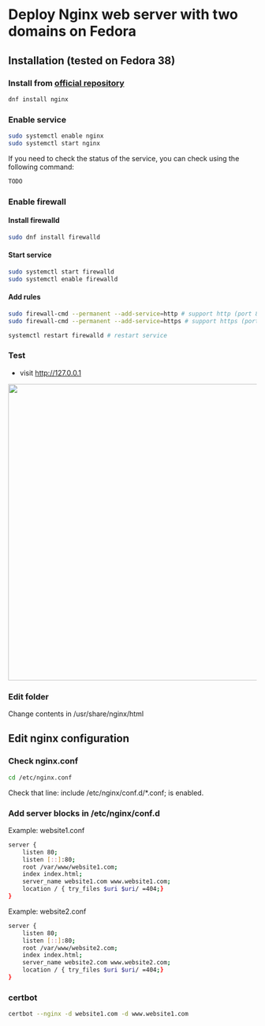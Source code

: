 # Deploy Nginx web server with two domains on Fedora

## Installation (tested on Fedora 38)

### Install from [official repository](https://src.fedoraproject.org/rpms/nginx)

```bash
dnf install nginx
```

### Enable service

```bash
sudo systemctl enable nginx
sudo systemctl start nginx
```

If you need to check the status of the service, you can check using the following command:

```bash
TODO
```

### Enable firewall

#### Install firewalld

```bash
sudo dnf install firewalld
```

#### Start service
```bash
sudo systemctl start firewalld
sudo systemctl enable firewalld
```

#### Add rules
```bash
sudo firewall-cmd --permanent --add-service=http # support http (port 80)
sudo firewall-cmd --permanent --add-service=https # support https (port 443)

systemctl restart firewalld # restart service
```

### Test

- visit http://127.0.0.1

<p align="center">
  <img width="600" src="https://raw.githubusercontent.com/firefly-cpp/shell-scripts-and-configurations/main/.github/imgs/fedora-nginx-test.png">
</p>

### Edit folder
Change contents in /usr/share/nginx/html

## Edit nginx configuration

### Check nginx.conf
```bash
cd /etc/nginx.conf
```

Check that line: include /etc/nginx/conf.d/*.conf; is enabled.

### Add server blocks in /etc/nginx/conf.d

Example: website1.conf
```bash
server {
  	listen 80;
  	listen [::]:80;
	root /var/www/website1.com;
	index index.html;
	server_name website1.com www.website1.com;
	location / { try_files $uri $uri/ =404;}
}
```

Example: website2.conf
```bash
server {
  	listen 80;
  	listen [::]:80;
	root /var/www/website2.com;
	index index.html;
	server_name website2.com www.website2.com;
	location / { try_files $uri $uri/ =404;}
}
```

### certbot

```bash
certbot --nginx -d website1.com -d www.website1.com
```
